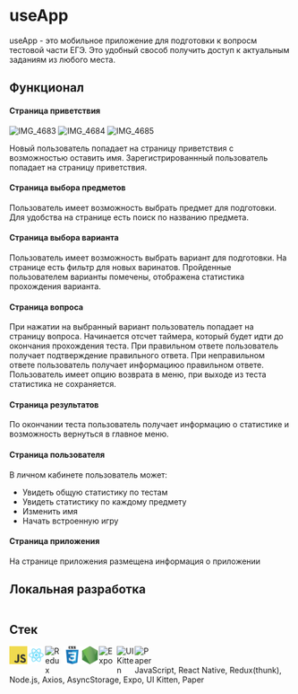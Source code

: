 # useApp

useApp - это  мобильное приложение для подготовки к вопросм тестовой части ЕГЭ. Это удобный свособ получить доступ к актуальным заданиям из любого места.

## Функционал

#### Страница приветствия
![IMG_4683](https://user-images.githubusercontent.com/85294440/205290819-d11d4e4b-0bfa-4cf6-ab24-c70a5597bc9c.PNG)
![IMG_4684](https://user-images.githubusercontent.com/85294440/205290878-086fa189-fb6b-4236-8f45-3c3ecc5b3b4c.PNG)
![IMG_4685](https://user-images.githubusercontent.com/85294440/205290915-bc15e420-ac70-435a-b8b9-963f5504ea96.PNG)

Новый пользователь попадает на страницу приветствия с возможностью оставить имя.
Зарегистрированнный пользователь попадает на страницу приветствия.

#### Страница выбора предметов
Пользователь имеет возможность выбрать предмет для подготовки. Для удобства на странице есть поиск по названию предмета.

#### Страница выбора варианта
Пользователь имеет возможность выбрать вариант для подготовки. На странице есть фильтр для новых варинатов. 
Пройденные пользователем варианты помечены, отображена статистика прохождения варианта.

#### Страница вопроса
При нажатии на выбранный вариант пользователь попадает на страницу вопроса. Начинается отсчет таймера, который будет идти до окончания прохождения теста. 
При правильном ответе пользователь получает подтверждение правильного ответа. При неправильном ответе пользователь получает информациюо правильном ответе. 
Пользователь имеет опцию возврата в меню, при выходе из теста статистика не сохраняется.

#### Страница результатов
По окончании теста пользователь получает информацию о статистике и возможность вернуться в главное меню.

#### Страница пользователя
В личном кабинете пользователь может:
- Увидеть общую статистику по тестам
- Увидеть статистику по каждому предмету
- Изменить имя
- Начать встроенную игру

#### Страница приложения
На странице приложения размещена информация о приложении

## Локальная разработка

```console

```

## Стек
<img align="left" alt="JavaScript" width="32px" src="https://raw.githubusercontent.com/github/explore/80688e429a7d4ef2fca1e82350fe8e3517d3494d/topics/javascript/javascript.png" />
<img align="left" alt="React" width="32px" src="https://raw.githubusercontent.com/github/explore/80688e429a7d4ef2fca1e82350fe8e3517d3494d/topics/react/react.png" />
<img align="left" alt="Redux"  width="32px" src="https://img.icons8.com/color/48/000000/redux.png"/>
<img align="left" alt="CSS3" width="32px" src="https://raw.githubusercontent.com/github/explore/80688e429a7d4ef2fca1e82350fe8e3517d3494d/topics/css/css.png" />
<img align="left" alt="Node.js" width="32px" src="https://raw.githubusercontent.com/github/explore/80688e429a7d4ef2fca1e82350fe8e3517d3494d/topics/nodejs/nodejs.png" />
<img align="left" alt="Expo" width="32px" src="https://is5-ssl.mzstatic.com/image/thumb/Purple112/v4/23/d2/17/23d217e5-9081-c679-8519-078c79ade7dd/AppIcon-1x_U007emarketing-0-7-0-85-220.png/460x0w.webp"/>
<img align="left" alt="UIKitten" width="32px" src="https://play-lh.googleusercontent.com/i_D8glqLkE-rqKYB6wVvyXJeqrLcY-7D7UadlQeGJHObyg5Ov5rt742Rx-zdfiG4YBoz"/>
<img align="left" alt="Paper" width="32px" src="https://arpitbhalla.gallerycdn.vsassets.io/extensions/arpitbhalla/rnp-snippets/0.0.1/1620141921636/Microsoft.VisualStudio.Services.Icons.Default"/>
<br>
<br>
JavaScript, React Native, Redux(thunk), Node.js, Axios, AsyncStorage, Expo, UI Kitten, Paper
